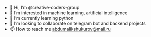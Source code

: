 - 👋 Hi, I’m @creative-coders-group
- 👀 I’m interested in machine learning, artificial intelligence 
- 🌱 I’m currently learning python
- 💞️ I’m looking to collaborate on telegram bot and backend projects
- 📫 How to reach me abdumalikshukurov@mail.ru

<!---
creative-coders-group/creative-coders-group is a ✨ special ✨ repository because its `README.md` (this file) appears on your GitHub profile.
You can click the Preview link to take a look at your changes.
--->
